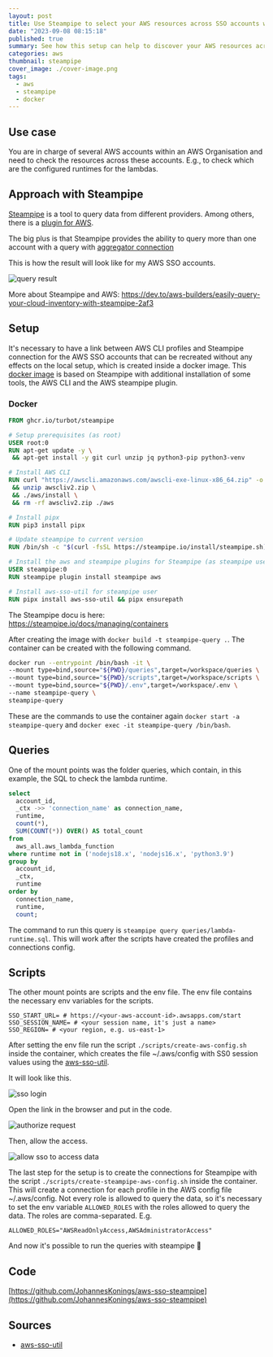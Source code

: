 ```yaml
---
layout: post
title: Use Steampipe to select your AWS resources across SSO accounts with SQL
date: "2023-09-08 08:15:18"
published: true
summary: See how this setup can help to discover your AWS resources across all SSO accounts with a mix of Steampipe, docker, bash scripts, and AWS CLI
categories: aws
thumbnail: steampipe
cover_image: ./cover-image.png
tags:
  - aws
  - steampipe
  - docker
---
```


## Use case

You are in charge of several AWS accounts within an AWS Organisation and need to check the resources across these accounts. E.g., to check which are the configured runtimes for the lambdas.

## Approach with Steampipe

[Steampipe](https://steampipe.io/) is a tool to query data from different providers. Among others, there is a [plugin for AWS](https://hub.steampipe.io/plugins/turbot/aws).

The big plus is that Steampipe provides the ability to query more than one account with a query with [aggregator connection](https://steampipe.io/docs/managing/connections#using-aggregators)

This is how the result will look like for my AWS SSO accounts.

![query result](./query-result.png)

More about Steampipe and AWS: <https://dev.to/aws-builders/easily-query-your-cloud-inventory-with-steampipe-2af3>

## Setup

It's necessary to have a link between AWS CLI profiles and Steampipe connection for the AWS SSO accounts that can be recreated without any effects on the local setup, which is created inside a docker image. This [docker image](https://github.com/JohannesKonings/aws-sso-steampipe/blob/main/Dockerfile) is based on Steampipe with additional installation of some tools, the AWS CLI and the AWS steampipe plugin.

### Docker

```dockerfile
FROM ghcr.io/turbot/steampipe

# Setup prerequisites (as root)
USER root:0
RUN apt-get update -y \
 && apt-get install -y git curl unzip jq python3-pip python3-venv

# Install AWS CLI
RUN curl "https://awscli.amazonaws.com/awscli-exe-linux-x86_64.zip" -o "awscliv2.zip" \
 && unzip awscliv2.zip \
 && ./aws/install \
 && rm -rf awscliv2.zip ./aws

# Install pipx
RUN pip3 install pipx

# Update steampipe to current version
RUN /bin/sh -c "$(curl -fsSL https://steampipe.io/install/steampipe.sh)"

# Install the aws and steampipe plugins for Steampipe (as steampipe user).
USER steampipe:0
RUN steampipe plugin install steampipe aws

# Install aws-sso-util for steampipe user
RUN pipx install aws-sso-util && pipx ensurepath
```

The Steampipe docu is here: <https://steampipe.io/docs/managing/containers>

After creating the image with `docker build -t steampipe-query .`. The container can be created with the following command.

```bash
docker run --entrypoint /bin/bash -it \
--mount type=bind,source="${PWD}/queries",target=/workspace/queries \
--mount type=bind,source="${PWD}/scripts",target=/workspace/scripts \
--mount type=bind,source="${PWD}/.env",target=/workspace/.env \
--name steampipe-query \
steampipe-query
```

These are the commands to use the container again `docker start -a steampipe-query` and `docker exec -it steampipe-query /bin/bash`.

## Queries

One of the mount points was the folder queries, which contain, in this example, the SQL to check the lambda runtime.

```sql
select
  account_id,
  _ctx ->> 'connection_name' as connection_name,
  runtime,
  count(*),
  SUM(COUNT(*)) OVER() AS total_count
from
  aws_all.aws_lambda_function
where runtime not in ('nodejs18.x', 'nodejs16.x', 'python3.9')
group by
  account_id,
  _ctx,
  runtime
order by
  connection_name,
  runtime,
  count;
```

The command to run this query is `steampipe query queries/lambda-runtime.sql`. This will work after the scripts have created the profiles and connections config.

## Scripts

The other mount points are scripts and the env file. The env file contains the necessary env variables for the scripts.

```plain
SSO_START_URL= # https://<your-aws-account-id>.awsapps.com/start
SSO_SESSION_NAME= # <your session name, it's just a name>
SSO_REGION= # <your region, e.g. us-east-1>
```

After setting the env file run the script `./scripts/create-aws-config.sh` inside the container, which creates the file ~/.aws/config with SS0 session values using the [aws-sso-util](https://github.com/benkehoe/aws-sso-util).

It will look like this.

![sso login](./sso-login.png)

Open the link in the browser and put in the code.

![authorize request](./authorize-request.png)

Then, allow the access.

![allow sso to access data](./allow-sso-to-access-data.png)

The last step for the setup is to create the connections for Steampipe with the script `./scripts/create-steampipe-aws-config.sh` inside the container. This will create a connection for each profile in the AWS config file ~/.aws/config.
Not every role is allowed to query the data, so it's necessary to set the env variable `ALLOWED_ROLES` with the roles allowed to query the data. The roles are comma-separated. E.g.

`ALLOWED_ROLES="AWSReadOnlyAccess,AWSAdministratorAccess"`

And now it's possible to run the queries with steampipe 🥳

## Code

[https://github.com/JohannesKonings/aws-sso-steampipe](https://github.com/JohannesKonings/aws-sso-steampipe)

## Sources

* [aws-sso-util](https://github.com/benkehoe/aws-sso-util)

